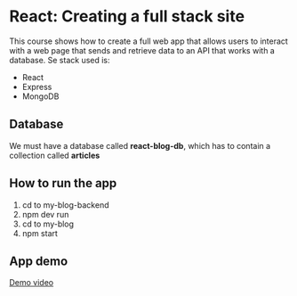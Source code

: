 # React: Creating a full stack site

This course shows how to create a full web app that allows users to interact with a web page that sends and retrieve data to an API that works with a database. Se stack used is:

* React
* Express
* MongoDB

## Database
We must have a database called **react-blog-db**, which has to contain a collection called **articles**

## How to run the app
1. cd to my-blog-backend
2. npm dev run
3. cd to my-blog
4. npm start

## App demo

[Demo video](https://drive.google.com/file/d/1mtuu_5Xv8twR6PRy9-E2JjRQ-bd2sjtX/view?usp=sharing)
